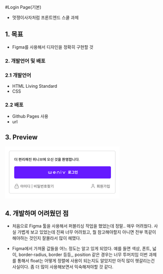 #Login Page(기본)

- 멋쟁이사자처럼 프론트엔드 스쿨 과제

## 1. 목표

- Figma를 사용해서 디자인을 정확히 구현할 것

### 2. 개발언어 및 배포

### 2.1 개발언어

- HTML Living Standard
- CSS

### 2.2 배포

- Github Pages 사용
- url

## 3. Preview

![UI GIF](imgs/preview.png)

## 4. 개발하며 어려웠던 점

- 처음으로 Figma 툴을 사용해서 퍼블리싱 작업을 했었는데 정말.. 매우 어려웠다. 사실 가볍게 보고 있었는데 진짜 너무 어려웠고, 뭘 참고해야할지 아니면 전부 똑같이 해야하는 것인지 잘몰라서 많이 헤맸다.

- Figma에서 가져올 값들을 어느 정도는 알고 있게 되었다. 예를 들면 색상, 폰트, 넓이, border-radius, border 등등,, position 같은 경우는 너무 투머치임 이번 과제를 통해서 float는 어떻게 정렬에 사용이 되는지도 알았지만 아직 많이 헷갈리는건 사실이다. 좀 더 많이 사용해보면서 익숙해져야할 것 같다.
